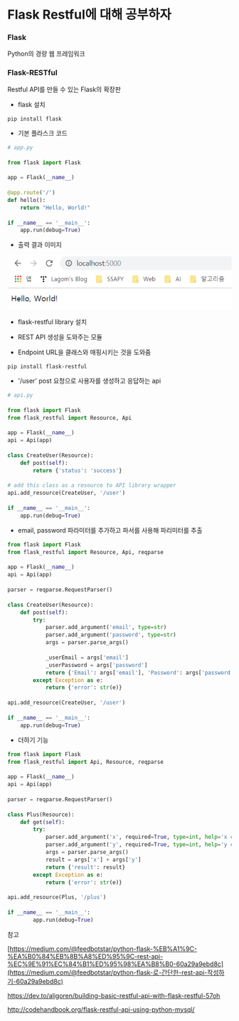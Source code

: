 # Flask Restful에 대해 공부하자



### Flask

Python의 경량 웹 프레임워크



### Flask-RESTful

Restful API를 만들 수 있는 Flask의 확장판



- flask 설치

```
pip install flask
```



- 기본 플라스크 코드

```python
# app.py

from flask import Flask

app = Flask(__name__)

@app.route('/')
def hello():
    return "Hello, World!"

if __name__ == '__main__':
    app.run(debug=True)
```



- 출력 결과 이미지

![](../web/img/flask-hello.png)





- flask-restful library 설치

- REST API 생성을 도와주는 모듈
- Endpoint URL을 클래스와 매핑시키는 것을 도와줌

```
pip install flask-restful
```



- '/user' post 요청으로 사용자를 생성하고 응답하는 api

```python
# api.py

from flask import Flask
from flask_restful import Resource, Api

app = Flask(__name__)
api = Api(app)

class CreateUser(Resource):
    def post(self):
        return {'status': 'success'}

# add this class as a resource to API library wrapper
api.add_resource(CreateUser, '/user')

if __name__ == '__main__':
    app.run(debug=True)
```



- email, password 파라미터를 추가하고 파서를 사용해 파리미터를 추출

```python
from flask import Flask
from flask_restful import Resource, Api, reqparse

app = Flask(__name__)
api = Api(app)

parser = reqparse.RequestParser()

class CreateUser(Resource):
    def post(self):
        try:
            parser.add_argument('email', type=str)
            parser.add_argument('password', type=str)
            args = parser.parse_args()

            _userEmail = args['email']
            _userPassword = args['password']
            return {'Email': args['email'], 'Password': args['password']}
        except Exception as e:
            return {'error': str(e)}

api.add_resource(CreateUser, '/user')

if __name__ == '__main__':
    app.run(debug=True)
```





- 더하기 기능

```python
from flask import Flask
from flask_restful import Api, Resource, reqparse

app = Flask(__name__)
api = Api(app)

parser = reqparse.RequestParser()

class Plus(Resource):
    def get(self):
        try:
            parser.add_argument('x', required=True, type=int, help='x cannot be blank')
            parser.add_argument('y', required=True, type=int, help='y cannot be blank')
            args = parser.parse_args()
            result = args['x'] + args['y']
            return {'result': result}
        except Exception as e:
            return {'error': str(e)}

api.add_resource(Plus, '/plus')

if __name__ == '__main__':
        app.run(debug=True)

```



















참고

[https://medium.com/@feedbotstar/python-flask-%EB%A1%9C-%EA%B0%84%EB%8B%A8%ED%95%9C-rest-api-%EC%9E%91%EC%84%B1%ED%95%98%EA%B8%B0-60a29a9ebd8c](https://medium.com/@feedbotstar/python-flask-로-간단한-rest-api-작성하기-60a29a9ebd8c)



https://dev.to/aligoren/building-basic-restful-api-with-flask-restful-57oh



http://codehandbook.org/flask-restful-api-using-python-mysql/





